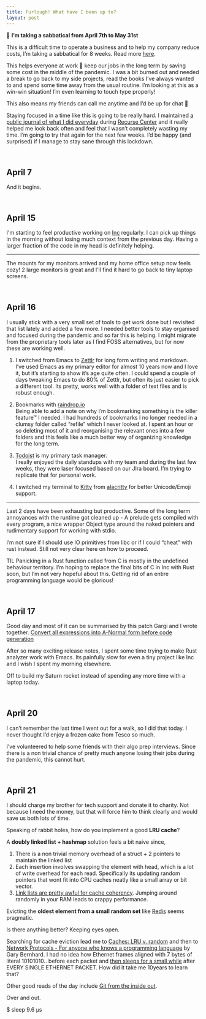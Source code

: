 ```yaml
---
title: Furlough! What have I been up to?
layout: post
---
```


📣 **I’m taking a sabbatical from April 7th to May 31st**

This is a difficult time to operate a business and to help my company reduce costs, I’m taking a sabbatical for 8 weeks. Read more [here](https://techcrunch.com/2020/03/31/monzo-ceo-wont-take-a-salary).

This helps everyone at work 🤞 keep our jobs in the long term by saving some cost in the middle of the pandemic. I was a bit burned out and needed a break to go back to my side projects, read the books I’ve always wanted to and spend some time away from the usual routine. I’m looking at this as a win-win situation! I’m even learning to touch type properly!

This also means my friends can call me anytime and I’d be up for chat 🙌

Staying focused in a time like this is going to be really hard. I maintained [a public journal of what I did everyday](/2017/08/10/rc.html) during [Recurse Center](recurse.com) and it really helped me look back often and feel that I wasn’t completely wasting my time. I’m going to try that again for the next few weeks. I’d be happy (and surprised) if I manage to stay sane through this lockdown.

## April 7

And it begins.

## April 15

I'm starting to feel productive working on [Inc] regularly. I can pick up things in the morning without losing much context from the previous day. Having a larger fraction of the code in my head is definitely helping.

---

The mounts for my monitors arrived and my home office setup now feels cozy! 2 large monitors is great and I’ll find it hard to go back to tiny laptop screens.

## April 16

I usually stick with a very small set of tools to get work done but I revisited that list lately and added a few more. I needed better tools to stay organised and focused during the pandemic and so far this is helping.  I might migrate from the proprietary tools later as I find FOSS alternatives, but for now these are working well.

1. I switched from Emacs to [Zettlr](zettlr.com) for long form writing and markdown.  
I’ve used Emacs as my primary editor for almost 10 years now and I love it, but it’s starting to show it’s age quite often. I could spend a couple of days tweaking Emacs to do 80% of Zettlr, but often its just easier to pick a different tool. Its pretty, works well with a folder of text files and is robust enough.

2. Bookmarks with [raindrop.io](raindrop.io)  
Being able to add a note on why I’m bookmarking something is the killer feature™ I needed. I had hundreds of bookmarks I no longer needed in a clumsy folder called “refile” which I never looked at. I spent an hour or so deleting most of it and reorganising the relevant ones into a few folders and this feels like a much better way of organizing knowledge for the long term.

3. [Todoist](todoist.com) is my primary task manager.  
I really enjoyed the daily standups with my team and during the last few weeks, they were laser focused based on our JIra board. I’m trying to replicate that for personal work.

4. I switched my terminal to [Kitty](https://sw.kovidgoyal.net/kitty) from [alacritty](https://github.com/alacritty/alacritty) for better Unicode/Emoji support.

---

Last 2 days have been exhausting but productive. Some of the long term annoyances with the runtime got cleaned up - A prelude gets compiled with every program, a nice wrapper Object type around the naked pointers and rudimentary support for working with stdio. 

I’m not sure if I should use IO primitives from libc or if I could “cheat” with rust instead. Still not very clear here on how to proceed.

TIL Panicking in a Rust function called from C is mostly in the undefined behaviour territory. I’m hoping to replace the final bits of C in Inc with Rust soon, but I’m not very hopeful about this. Getting rid of an entire programming language would be glorious!

## April 17

Good day and most of it can be summarised by this patch Gargi and I wrote together. [Convert all expressions into A-Normal form before code generation](https://github.com/jaseemabid/inc/commit/d7f584f59ad)

After so many exciting release notes, I spent some time trying to make Rust analyzer work with Emacs. Its painfully slow for even a tiny project like Inc and I wish I spent my morning elsewhere. 

Off to build my Saturn rocket instead of spending any more time with a laptop today.

## April 20

I can’t remember the last time I went out for a walk, so I did that today. I never thought I’d enjoy a frozen cake from Tesco so much.

I’ve volunteered to help some friends with their algo prep interviews. Since there is a non trivial chance of pretty much anyone losing their jobs during the pandemic, this cannot hurt.

## April 21

I should charge my brother for tech support and donate it to charity. Not because I need the money, but that will force him to think clearly and would save us both lots of time.

Speaking of rabbit holes, how do you implement a good **LRU cache**?

A **doubly linked list + hashmap** solution feels a bit naive since,

1. There is a non trivial memory overhead of a struct + 2 pointers to maintain the linked list
2. Each insertion involves swapping the element with head, which is a lot of write overhead for each read. Specifically its updating random pointers that wont fit into CPU caches neatly like a small array or bit vector.
3. [Link lists are pretty awful for cache coherency](https://rust-unofficial.github.io/too-many-lists/). Jumping around randomly in your RAM leads to crappy performance.

Evicting the **oldest element from a small random set** like [Redis](https://redis.io/topics/lru-cache) seems pragmatic.  

Is there anything better? Keeping eyes open.

Searching for cache eviction lead me to [Caches: LRU v. random](https://danluu.com/2choices-eviction/) and then to [Network Protocols - For anyone who knows a programming language](https://www.destroyallsoftware.com/compendium/network-protocols)  by Gary Bernhard. I had no idea how Ethernet frames aligned with 7 bytes of literal 10101010.. before each packet and [then sleeps for a small while](https://en.wikipedia.org/wiki/Interpacket_gap) after EVERY SINGLE ETHERNET PACKET. How did it take me 10years to learn that?

Other good reads of the day include [Git from the inside out](https://codewords.recurse.com/issues/two/git-from-the-inside-out).  

Over and out.

$ sleep 9.6 µs




<style type="text/css">
      h2 {margin-top: 60px;}
 </style>

[Furlough]: https://www.gov.uk/guidance/check-if-you-could-be-covered-by-the-coronavirus-job-retention-scheme
[Inc]: https://github.com/jaseemabid/inc

